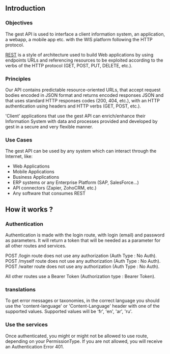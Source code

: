 ## Introduction

### Objectives

The gest API is used to interface a client information system, an application, a webapp, a mobile app etc. with the WIS platform following the HTTP protocol.

[REST](https://en.wikipedia.org/wiki/Representational_state_transfer) is a style of architecture used to build Web applications by using endpoints URLs and referencing resources to be exploited according to the verbs of the HTTP protocol (GET, POST, PUT, DELETE, etc.).

### Principles

Our API contains predictable resource-oriented URLs, that accept request bodies encoded in JSON format and returns encoded responses JSON and that uses standard HTTP responses codes (200, 404, etc.), with an HTTP authentication using headers and HTTP verbs (GET, POST, etc.).

'Client' applications that use the gest API can enrich/enhance their Information System with data and processes provided and developed by gest in a secure and very flexible manner.

### Use Cases

The gest API can be used by any system which can interact through the Internet, like:

-   Web Applications
-   Mobile Applications
-   Business Applications
-   ERP systems or any Enterprise Platform (SAP, SalesForce...)
-   API connectors (Zapier, ZohoCRM, etc.)
-   Any software that consumes REST

## How it works ?

### Authentication

Authentication is made with the login route, with login (email) and password as parameters. It will return a token that will be needed as a parameter for all other routes and services.

POST <url>/login route does not use any authorization (Auth Type : No Auth).
POST <url>/myself route does not use any authorization (Auth Type : No Auth).
POST <url>/waiter route does not use any authorization (Auth Type : No Auth).

All other routes use a Bearer Token (Authorization type : Bearer Token).

### translations

To get error messages or taxonomies, in the correct language you should use the 'content-language' or 'Content-Language' header with one of the supported values. Supported values will be 'fr', 'en', 'ar', 'ru'.

### Use the services

Once authenticated, you might or might not be allowed to use route, depending on your PermissionType. If you are not allowed, you will receive an Authentication Error 401.
